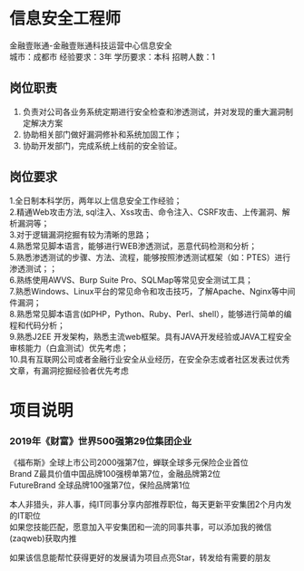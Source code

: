 # 信息安全工程师
金融壹账通-金融壹账通科技运营中心信息安全  
城市：成都市 经验要求：3年 学历要求：本科  招聘人数：1

## 岗位职责
1. 负责对公司各业务系统定期进行安全检查和渗透测试，并对发现的重大漏洞制定解决方案   
2. 协助相关部门做好漏洞修补和系统加固工作；   
3. 协助开发部门，完成系统上线前的安全验证。

## 岗位要求
1.全日制本科学历，两年以上信息安全工作经验；   
2.精通Web攻击方法, sql注入、Xss攻击、命令注入、CSRF攻击、上传漏洞、解析漏洞等；   
3.对于逻辑漏洞挖掘有较为清晰的思路；   
4.熟悉常见脚本语言，能够进行WEB渗透测试，恶意代码检测和分析；   
5.熟悉渗透测试的步骤、方法、流程，能够按照渗透测试框架（如：PTES）进行渗透测试；；   
6.熟练使用AWVS、Burp Suite Pro、SQLMap等常见安全测试工具；   
7.熟悉Windows、Linux平台的常见命令和攻击技巧，了解Apache、Nginx等中间件漏洞；   
8.熟悉常见脚本语言(如PHP，Python、Ruby、Perl、shell），能够进行简单的编程和代码分析；   
9.熟悉J2EE 开发架构，熟悉主流web框架。具有JAVA开发经验或JAVA工程安全审核能力（白盒测试）优先考虑；   
10.具有互联网公司或者金融行业安全从业经历，在安全杂志或者社区发表过优秀文章，有漏洞挖掘经验者优先考虑

# 项目说明

### 2019年《财富》世界500强第29位集团企业
《福布斯》全球上市公司2000强第7位，蝉联全球多元保险企业首位  
Brand Z最具价值中国品牌100强榜单第7位，金融品牌第2位  
FutureBrand 全球品牌100强第7位，保险品牌第1位

本人非猎头，非人事，纯IT同事分享内部推荐职位，每天更新平安集团2个月内发的IT职位  
如果您技能匹配，愿意加入平安集团和一流的同事共事，可以添加我的微信(zaqweb)获取内推 

如果该信息能帮忙获得更好的发展请为项目点亮Star，转发给有需要的朋友




